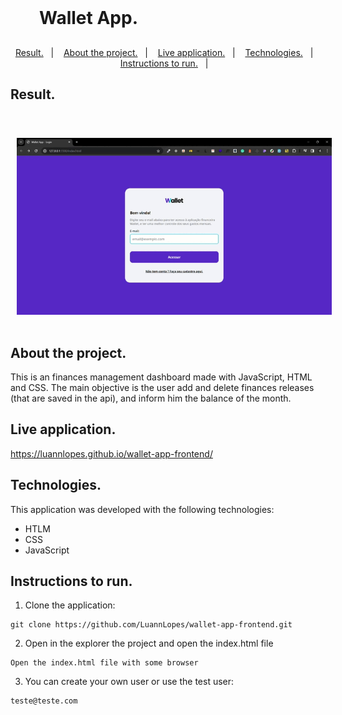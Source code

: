 <h1 align="center" style="    max-width: 250px;
    margin: 30px 0;">
    <br>
    Wallet App.
</h1>

<p align="center">
<a href="#result">Result.</a>&nbsp;&nbsp;&nbsp;|&nbsp;&nbsp;&nbsp;
  <a href="#about-the-project">About the project.</a>&nbsp;&nbsp;&nbsp;|&nbsp;&nbsp;&nbsp;
  <a href="#live-application">Live application.</a>&nbsp;&nbsp;&nbsp;|&nbsp;&nbsp;&nbsp;
  <a href="#technologies">Technologies.</a>&nbsp;&nbsp;&nbsp;|&nbsp;&nbsp;&nbsp;
  <a href="#instructions-to-run">Instructions to run.</a>&nbsp;&nbsp;&nbsp;|&nbsp;&nbsp;&nbsp;
</p>

## Result.

  <div style="display: flex;   flex-direction: column;
  align-items: center;">
  <h1 align="center" style="display: flex; flex-direction:row;">
      <img   style="margin: 0 10px;" alt="wallet-app-img" src="src/img/demo-w.gif" />
  </h1>
  </h1>
  </div>

## About the project.

This is an finances management dashboard made with JavaScript, HTML and CSS. The main objective is the user add and delete finances releases (that are saved in the api), and inform him the balance of the month.
<br>

## Live application.

https://luannlopes.github.io/wallet-app-frontend/

## Technologies.

This application was developed with the following technologies:

- HTLM
- CSS
- JavaScript

## Instructions to run.

1. Clone the application:

```
git clone https://github.com/LuannLopes/wallet-app-frontend.git
```

2. Open in the explorer the project and open the index.html file

```
Open the index.html file with some browser
```

3. You can create your own user or use the test user:

```
teste@teste.com
```

